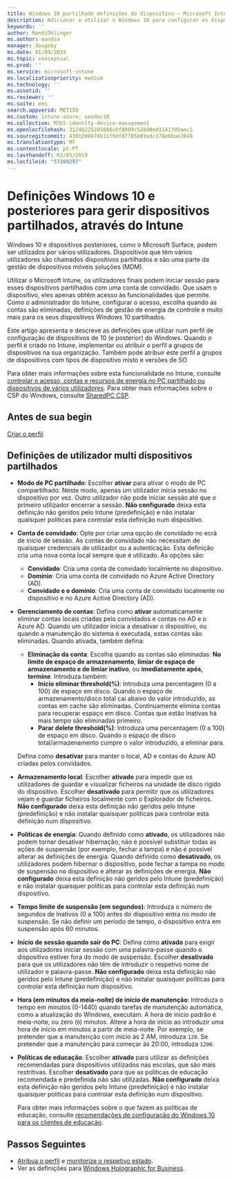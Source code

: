 ```yaml
---
title: Windows 10 partilhado definições do dispositivo – Microsoft Intune – Azure | Documentos da Microsoft
description: Adicionar e utilizar o Windows 10 para configurar os dispositivos que são partilhados ou utilizados por vários utilizadores no Microsoft Intune. Ver uma lista de todas as definições e o que fazer em dispositivos, incluindo o Microsoft Surface. Controlar as contas de convidado, gerir contas e eliminar contas inativas, permitir ou impedir guardar para o armazenamento local, definir power e opções de estado de suspensão, escolher quando as atualizações são instaladas e utilizam dispositivos em ambientes de educação num perfil de configuração do dispositivo.
keywords: ''
author: MandiOhlinger
ms.author: mandia
manager: dougeby
ms.date: 01/09/2019
ms.topic: conceptual
ms.prod: ''
ms.service: microsoft-intune
ms.localizationpriority: medium
ms.technology: ''
ms.assetid: ''
ms.reviewer: ''
ms.suite: ems
search.appverid: MET150
ms.custom: intune-azure; seodec18
ms.collection: M365-identity-device-management
ms.openlocfilehash: 31248225205608c6f8809c52b98ed1141395aec1
ms.sourcegitcommit: 430b290474b11f9df87785b01edc178e6bae2049
ms.translationtype: MT
ms.contentlocale: pt-PT
ms.lasthandoff: 03/05/2019
ms.locfileid: "57389297"
---
```

# <a name="windows-10-and-later-settings-to-manage-shared-devices-using-intune"></a>Definições Windows 10 e posteriores para gerir dispositivos partilhados, através do Intune

Windows 10 e dispositivos posteriores, como o Microsoft Surface, podem ser utilizados por vários utilizadores. Dispositivos que têm vários utilizadores são chamados dispositivos partilhados e são uma parte da gestão de dispositivos móveis soluções (MDM).

Utilizar o Microsoft Intune, os utilizadores finais podem iniciar sessão para esses dispositivos partilhados com uma conta de convidado. Que usam o dispositivo, eles apenas obtém acesso às funcionalidades que permite. Como o administrador do Intune, configurar o acesso, escolha quando as contas são eliminadas, definições de gestão de energia de controle e muito mais para os seus dispositivos Windows 10 partilhados.

Este artigo apresenta e descreve as definições que utilizar num perfil de configuração de dispositivos de 10 (e posterior) do Windows. Quando o perfil é criado no Intune, implementar ou atribuir o perfil a grupos de dispositivos na sua organização. Também pode atribuir este perfil a grupos de dispositivos com tipos de dispositivo misto e versões de SO.

Para obter mais informações sobre esta funcionalidade no Intune, consulte [controlar o acesso, contas e recursos de energia no PC partilhado ou dispositivos de vários utilizadores](shared-user-device-settings.md). Para obter mais informações sobre o CSP do Windows, consulte [SharedPC CSP](https://docs.microsoft.com/windows/client-management/mdm/sharedpc-csp).

## <a name="before-your-begin"></a>Antes de sua begin

[Criar o perfil](shared-user-device-settings.md).

## <a name="shared-multi-user-device-settings"></a>Definições de utilizador multi dispositivos partilhados

- **Modo de PC partilhado**: Escolher **ativar** para ativar o modo de PC compartilhado. Neste modo, apenas um utilizador inicia sessão no dispositivo por vez. Outro utilizador não pode iniciar sessão até que o primeiro utilizador encerrar a sessão. **Não configurado** deixa esta definição não geridos pelo Intune (predefinição) e não instalar quaisquer políticas para controlar esta definição num dispositivo.
- **Conta de convidado**: Opte por criar uma opção de convidado no ecrã de início de sessão. As contas de convidado não necessitam de quaisquer credenciais de utilizador ou a autenticação. Esta definição cria uma nova conta local sempre que é utilizado. As opções são:
  - **Convidado**: Cria uma conta de convidado localmente no dispositivo.
  - **Domínio**: Cria uma conta de convidado no Azure Active Directory (AD).
  - **Convidado e o domínio**: Cria uma conta de convidado localmente no dispositivo e no Azure Active Directory (AD).
- **Gerenciamento de contas**: Defina como **ativar** automaticamente eliminar contas locais criadas pelo convidados e contas no AD e o Azure AD. Quando um utilizador inicia a desativar o dispositivo, ou quando a manutenção do sistema é executada, estas contas são eliminadas. Quando ativada, também defina:
  - **Eliminação da conta**: Escolha quando as contas são eliminadas: **No limite de espaço de armazenamento**, **limiar de espaço de armazenamento e de limiar inativo**, ou **imediatamente após, termine**. Introduza também:
    - **Início eliminar threshold(%)**: Introduza uma percentagem (0 a 100) de espaço em disco. Quando o espaço de armazenamento/disco total cai abaixo do valor introduzido, as contas em cache são eliminadas. Continuamente elimina contas para recuperar espaço em disco. Contas que estão Inativas há mais tempo são eliminadas primeiro.
    - **Parar delete threshold(%)**: Introduza uma percentagem (0 a 100) de espaço em disco. Quando o espaço de disco total/armazenamento cumpre o valor introduzido, a eliminar para.

  Defina como **desativar** para manter o local, AD e contas do Azure AD criadas pelos convidados.

- **Armazenamento local**: Escolher **ativado** para impedir que os utilizadores de guardar e visualizar ficheiros na unidade de disco rígido do dispositivo. Escolher **desativado** para permitir que os utilizadores vejam e guardar ficheiros localmente com o Explorador de ficheiros. **Não configurado** deixa esta definição não geridos pelo Intune (predefinição) e não instalar quaisquer políticas para controlar esta definição num dispositivo.
- **Políticas de energia**: Quando definido como **ativado**, os utilizadores não podem tornar desativar hibernação, não é possível substituir todas as ações de suspensão (por exemplo, fechar a tampa) e não é possível alterar as definições de energia. Quando definido como **desativado**, os utilizadores podem hibernar o dispositivo, pode fechar a tampa no modo de suspensão no dispositivo e alterar as definições de energia. **Não configurado** deixa esta definição não geridos pelo Intune (predefinição) e não instalar quaisquer políticas para controlar esta definição num dispositivo.
- **Tempo limite de suspensão (em segundos)**: Introduza o número de segundos de Inativos (0 a 100) antes do dispositivo entra no modo de suspensão. Se não definir um período de tempo, o dispositivo entra em suspensão após 60 minutos.
- **Início de sessão quando sair do PC**: Defina como **ativado** para exigir aos utilizadores iniciar sessão com uma palavra-passe quando o dispositivo estiver fora do modo de suspensão. Escolher **desativado** para que os utilizadores não têm de introduzir o respetivo nome de utilizador e palavra-passe. **Não configurado** deixa esta definição não geridos pelo Intune (predefinição) e não instalar quaisquer políticas para controlar esta definição num dispositivo.
- **Hora (em minutos da meia-noite) de início de manutenção**: Introduza o tempo em minutos (0-1440) quando tarefas de manutenção automática, como a atualização do Windows, executam. A hora de início padrão é meia-noite, ou zero (`0`) minutos. Altere a hora de início ao introduzir uma hora de início em minutos a partir de meia-noite. Por exemplo, se pretender que a manutenção com início às 2 AM, introduza `120`. Se pretender que a manutenção para começar às 20:00, introduza `1200`.
- **Políticas de educação**: Escolher **ativado** para utilizar as definições recomendadas para dispositivos utilizados nas escolas, que são mais restritivas. Escolher **desativado** para que as políticas de educação recomendada e predefinida não são utilizadas. **Não configurado** deixa esta definição não geridos pelo Intune (predefinição) e não instalar quaisquer políticas para controlar esta definição num dispositivo.

  Para obter mais informações sobre o que fazem as políticas de educação, consulte [recomendações de configuração do Windows 10 para os clientes de educação](https://docs.microsoft.com/education/windows/configure-windows-for-education).

## <a name="next-steps"></a>Passos Seguintes

- [Atribua o perfil](device-profile-assign.md) e [monitorize o respetivo estado](device-profile-monitor.md).
- Ver as definições para [Windows Holographic for Business](shared-user-device-settings-windows-holographic.md).
